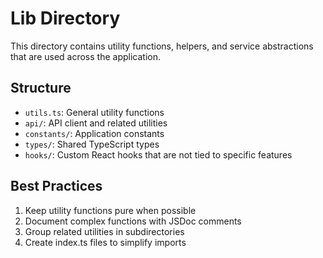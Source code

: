 # Lib Directory

This directory contains utility functions, helpers, and service abstractions that are used across the application.

## Structure

- `utils.ts`: General utility functions
- `api/`: API client and related utilities
- `constants/`: Application constants
- `types/`: Shared TypeScript types
- `hooks/`: Custom React hooks that are not tied to specific features

## Best Practices

1. Keep utility functions pure when possible
2. Document complex functions with JSDoc comments
3. Group related utilities in subdirectories
4. Create index.ts files to simplify imports
